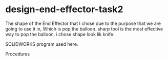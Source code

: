 # design-end-effector-task2
The shape of the End Effector that I chose due to the purpose  that we are going to use it in, Which is pop the balloon.
sharp tool is the most effective way to pop the balloon, i chose shape look lik knife.

SOLIDWORKS program used here. 

Procedures
